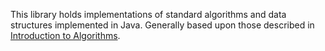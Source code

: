 This library holds implementations of standard algorithms and data structures implemented in Java. Generally based upon those described in [Introduction to Algorithms](http://en.wikipedia.org/wiki/Introduction_to_Algorithms).
